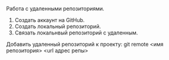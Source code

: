 
Работа с удаленными репозиториями.

1. Создать аккаунт на GitHub.
2. Создать локальный репозиторий.
3. Связать локальнвый репозиторий с удаленным.

Добавить удаленный репозиторий к проекту:
git remote <имя репозитория> <url адрес репы>
